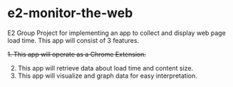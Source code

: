 # e2-monitor-the-web
E2 Group Project for implementing an app to collect and display web page load time.
This app will consist of 3 features.

~~1.  This app will operate as a Chrome Extension.~~

2.  This app will retrieve data about load time and content size.
3.  This app will visualize and graph data for easy interpretation.